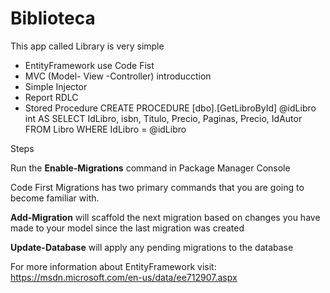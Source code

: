 # Biblioteca

This app called Library is very simple

* EntityFramework use Code Fist
* MVC (Model- View -Controller) introducction
* Simple Injector
* Report RDLC
* Stored Procedure
	CREATE PROCEDURE [dbo].[GetLibroById]
	@idLibro int 
	 AS
	 SELECT IdLibro,
		    isbn,
			Titulo,
			Precio,
			Paginas,
			Precio,
			IdAutor
	  FROM Libro 
	  WHERE IdLibro = @idLibro


Steps

Run the **Enable-Migrations** command in Package Manager Console

Code First Migrations has two primary commands that you are going to become familiar with.

**Add-Migration** will scaffold the next migration based on changes you have made to your model since the last migration was created

**Update-Database** will apply any pending migrations to the database

For more information about EntityFramework visit: https://msdn.microsoft.com/en-us/data/ee712907.aspx

